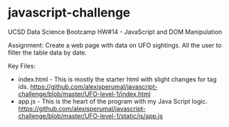 # javascript-challenge
UCSD Data Science Bootcamp HW#14 - JavaScript and DOM Manipulation

Assignment: Create a web page with data on UFO sightings. All the user to filter the table data by date.

Key Files:
* index.html - This is mostly the starter html with slight changes for tag ids. https://github.com/alexisperumal/javascript-challenge/blob/master/UFO-level-1/index.html
* app.js - This is the heart of the program with my Java Script logic. https://github.com/alexisperumal/javascript-challenge/blob/master/UFO-level-1/static/js/app.js
